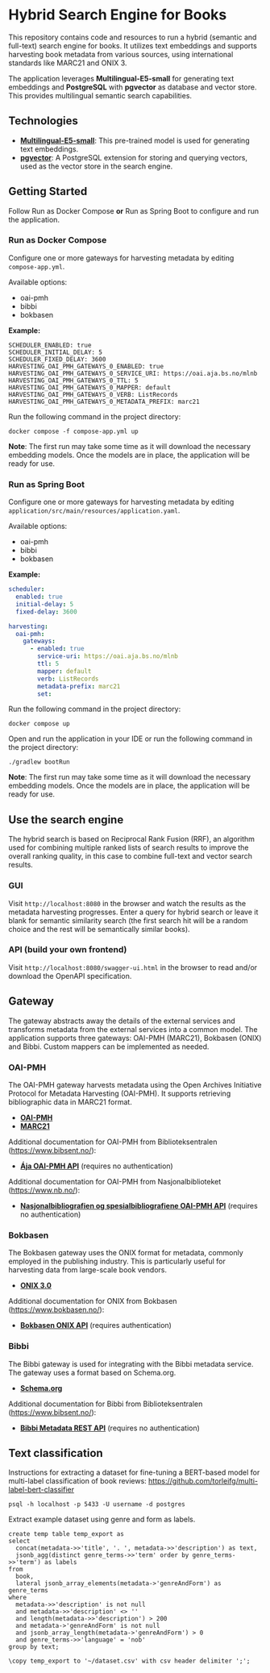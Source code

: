 # Hybrid Search Engine for Books

This repository contains code and resources to run a hybrid (semantic and full-text) search engine for books. 
It utilizes text embeddings and supports harvesting book metadata from various sources, using international standards 
like MARC21 and ONIX 3.

The application leverages **Multilingual-E5-small** for generating text embeddings and **PostgreSQL** with **pgvector**
as database and vector store. This provides multilingual semantic search capabilities.

## Technologies

- **[Multilingual-E5-small](https://huggingface.co/intfloat/multilingual-e5-small)**: This pre-trained model is used for
  generating text embeddings.
- **[pgvector](https://github.com/pgvector/pgvector)**: A PostgreSQL extension for storing and querying vectors, used as
  the vector store in the search engine.

## Getting Started

Follow Run as Docker Compose **or** Run as Spring Boot to configure and run the application.

### Run as Docker Compose

Configure one or more gateways for harvesting metadata by editing
```compose-app.yml```.

Available options:

- oai-pmh
- bibbi
- bokbasen
 
**Example:**

```
SCHEDULER_ENABLED: true
SCHEDULER_INITIAL_DELAY: 5
SCHEDULER_FIXED_DELAY: 3600
HARVESTING_OAI_PMH_GATEWAYS_0_ENABLED: true
HARVESTING_OAI_PMH_GATEWAYS_0_SERVICE_URI: https://oai.aja.bs.no/mlnb
HARVESTING_OAI_PMH_GATEWAYS_0_TTL: 5
HARVESTING_OAI_PMH_GATEWAYS_0_MAPPER: default
HARVESTING_OAI_PMH_GATEWAYS_0_VERB: ListRecords
HARVESTING_OAI_PMH_GATEWAYS_0_METADATA_PREFIX: marc21
```

Run the following command in the project directory:

```shell
docker compose -f compose-app.yml up 
```

**Note**: 
The first run may take some time as it will download the necessary embedding models. Once the models are in place, the
application will be ready for use.

### Run as Spring Boot

Configure one or more gateways for harvesting metadata by editing
```application/src/main/resources/application.yaml```.

Available options:

- oai-pmh
- bibbi
- bokbasen

**Example:**

```yaml
scheduler:
  enabled: true
  initial-delay: 5
  fixed-delay: 3600

harvesting:
  oai-pmh:
    gateways:
      - enabled: true
        service-uri: https://oai.aja.bs.no/mlnb
        ttl: 5
        mapper: default
        verb: ListRecords
        metadata-prefix: marc21
        set:
```

Run the following command in the project directory:

```shell
docker compose up
```

Open and run the application in your IDE or run the following command in the project directory:

```shell
./gradlew bootRun
```

**Note**:
The first run may take some time as it will download the necessary embedding models. Once the models are in place, the
application will be ready for use.

## Use the search engine

The hybrid search is based on Reciprocal Rank Fusion (RRF), an algorithm used for combining multiple ranked lists of 
search results to improve the overall ranking quality, in this case to combine full-text and vector search results.

### GUI

Visit ```http://localhost:8080``` in the browser and watch the results as the metadata harvesting progresses. Enter a 
query for hybrid search or leave it blank for semantic similarity search (the first search hit will be a random choice 
and the rest will be semantically similar books).

### API (build your own frontend)

Visit ```http://localhost:8080/swagger-ui.html``` in the browser to read and/or download the OpenAPI specification.

## Gateway

The gateway abstracts away the details of the external services and transforms metadata from the external services into
a common model. The application supports three gateways: OAI-PMH (MARC21), Bokbasen (ONIX) and Bibbi. Custom mappers can
be implemented as needed.

### OAI-PMH

The OAI-PMH gateway harvests metadata using the Open Archives Initiative Protocol for Metadata Harvesting (OAI-PMH). It
supports retrieving bibliographic data in MARC21 format.

- **[OAI-PMH](https://www.openarchives.org/pmh/)**
- **[MARC21](https://www.loc.gov/marc/bibliographic/)**

Additional documentation for OAI-PMH from Biblioteksentralen (https://www.bibsent.no/):

- **[Ája OAI-PMH API](https://doc.aja.bs.no/hente/bibliografiske-data/oai-pmh.html)** (requires no authentication)

Additional documentation for OAI-PMH from Nasjonalbiblioteket (https://www.nb.no/):

- **[Nasjonalbibliografien og spesialbibliografiene OAI-PMH API](https://bibliotekutvikling.no/kunnskapsorganisering/metadata-fra-nasjonalbiblioteket/hosting-av-nasjonalbibliografien-og-spesialbibliografien/)** (requires no authentication)

### Bokbasen

The Bokbasen gateway uses the ONIX format for metadata, commonly employed in the publishing industry. This is
particularly useful for harvesting data from large-scale book vendors.

- **[ONIX 3.0](https://www.editeur.org/93/Release-3.0-and-3.1-Downloads/)**

Additional documentation for ONIX from Bokbasen (https://www.bokbasen.no/):

- **[Bokbasen ONIX API](https://bokbasen.jira.com/wiki/spaces/api/pages/67993632/ONIX)** (requires authentication)

### Bibbi

The Bibbi gateway is used for integrating with the Bibbi metadata service. The gateway uses a format based on
Schema.org.

- **[Schema.org](https://schema.org/)**

Additional documentation for Bibbi from Biblioteksentralen (https://www.bibsent.no/):

- **[Bibbi Metadata REST API](https://bibliografisk.bs.no/#/)** (requires no authentication)

## Text classification

Instructions for extracting a dataset for fine-tuning a BERT-based model for multi-label classification of book
reviews: https://github.com/torleifg/multi-label-bert-classifier

```shell
psql -h localhost -p 5433 -U username -d postgres
```

Extract example dataset using genre and form as labels.

```postgresql
create temp table temp_export as
select
  concat(metadata->>'title', '. ', metadata->>'description') as text,
  jsonb_agg(distinct genre_terms->>'term' order by genre_terms->>'term') as labels
from
  book,
  lateral jsonb_array_elements(metadata->'genreAndForm') as genre_terms
where
  metadata->>'description' is not null
  and metadata->>'description' <> ''
  and length(metadata->>'description') > 200
  and metadata->'genreAndForm' is not null
  and jsonb_array_length(metadata->'genreAndForm') > 0
  and genre_terms->>'language' = 'nob'
group by text;
```

```shell
\copy temp_export to '~/dataset.csv' with csv header delimiter ';';
```
